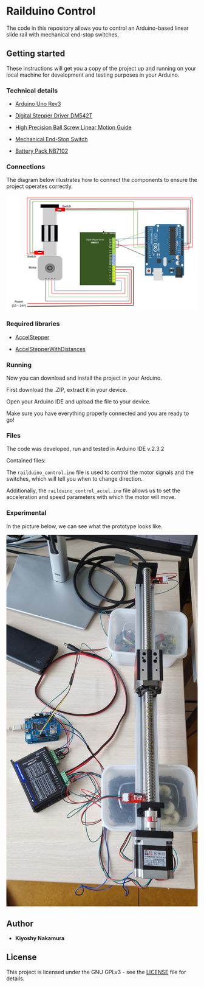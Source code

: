 # Railduino Control

The code in this repository allows you to control an Arduino-based linear slide rail with mechanical end-stop switches.


## Getting started

These instructions will get you a copy of the project up and running on your local machine for development and testing purposes in your Arduino.


### Technical details

* [Arduino Uno Rev3](https://store.arduino.cc/products/arduino-uno-rev3?srsltid=AfmBOoqLcizA6T-E6oXTokQgY2Rig-4uHMMGAtsWHA1gKzzQQkP7d7gN)

* [Digital Stepper Driver DM542T](https://www.omc-stepperonline.com/download/DM542T.pdf?srsltid=AfmBOop5KMacyZ2jPFB_56YjrdptJ4Izeovtyt38O-jsQKr1ONNAZUgg)

* [High Precision Ball Screw Linear Motion Guide](https://www.fuyumotion.com/high-precision-ball-screw-linear-motion-guide-product)

* [Mechanical End-Stop Switch](https://reprap.org/wiki/Mechanical_Endstop)

* [Battery Pack NB7102](https://talentcell.com/lithium-ion-battery/24v/nb7102.html)


### Connections

The diagram below illustrates how to connect the components to ensure the project operates correctly.

![](connections.png)


### Required libraries

* [AccelStepper](https://www.arduino.cc/reference/en/libraries/accelstepper/)

* [AccelStepperWithDistances](https://www.arduino.cc/reference/en/libraries/accelstepperwithdistances/)


### Running

Now you can download and install the project in your Arduino.

First download the .ZIP, extract it in your device.

Open your Arduino IDE and upload the file to your device.

Make sure you have everything properly connected and you are ready to go!


### Files

The code was developed, run and tested in Arduino IDE v.2.3.2

Contained files:

The `railduino_control.ino` file is used to control the motor signals and the switches, which will tell you when to change direction.

Additionally, the `railduino_control_accel.ino` file allows us to set the acceleration and speed parameters with which the motor will move.


### Experimental

In the picture below, we can see what the prototype looks like.

![](prototype.png)


## Author

* **Kiyoshy Nakamura**


## License

This project is licensed under the GNU GPLv3 - see the [LICENSE](LICENSE) file for details.

